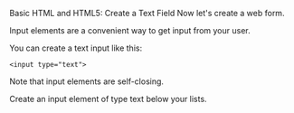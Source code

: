 Basic HTML and HTML5: Create a Text Field
Now let's create a web form.

Input elements are a convenient way to get input from your user.

You can create a text input like this:
```
<input type="text">
```
Note that input elements are self-closing.


Create an input element of type text below your lists.

```
```